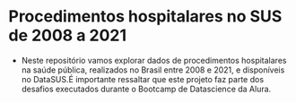 # Procedimentos hospitalares no SUS de 2008 a 2021

* Neste repositório vamos explorar dados de procedimentos hospitalares na saúde pública, realizados no Brasil entre 2008 e 2021, e disponíveis no DataSUS.É importante ressaltar que este projeto faz parte dos desafios executados durante o Bootcamp de Datascience da Alura.
